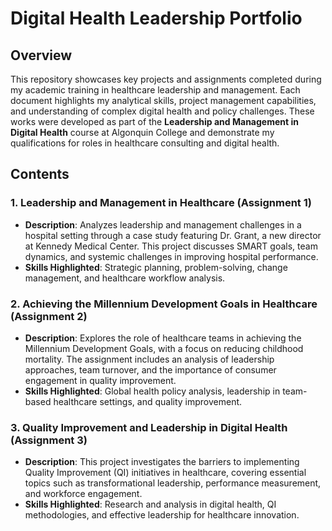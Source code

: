 # Digital Health Leadership Portfolio

## Overview
This repository showcases key projects and assignments completed during my academic training in healthcare leadership and management. Each document highlights my analytical skills, project management capabilities, and understanding of complex digital health and policy challenges. These works were developed as part of the **Leadership and Management in Digital Health** course at Algonquin College and demonstrate my qualifications for roles in healthcare consulting and digital health.

## Contents

### 1. **Leadership and Management in Healthcare** (Assignment 1)
   - **Description**: Analyzes leadership and management challenges in a hospital setting through a case study featuring Dr. Grant, a new director at Kennedy Medical Center. This project discusses SMART goals, team dynamics, and systemic challenges in improving hospital performance.
   - **Skills Highlighted**: Strategic planning, problem-solving, change management, and healthcare workflow analysis.

### 2. **Achieving the Millennium Development Goals in Healthcare** (Assignment 2)
   - **Description**: Explores the role of healthcare teams in achieving the Millennium Development Goals, with a focus on reducing childhood mortality. The assignment includes an analysis of leadership approaches, team turnover, and the importance of consumer engagement in quality improvement.
   - **Skills Highlighted**: Global health policy analysis, leadership in team-based healthcare settings, and quality improvement.

### 3. **Quality Improvement and Leadership in Digital Health** (Assignment 3)
   - **Description**: This project investigates the barriers to implementing Quality Improvement (QI) initiatives in healthcare, covering essential topics such as transformational leadership, performance measurement, and workforce engagement.
   - **Skills Highlighted**: Research and analysis in digital health, QI methodologies, and effective leadership for healthcare innovation.

